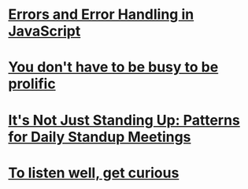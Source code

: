 # [Errors and Error Handling in JavaScript](https://blog.bitsrc.io/errors-and-error-handling-in-javascript-52d448b8183d)

# [You don't have to be busy to be prolific](https://thesephist.com/posts/momentum/)

# [It's Not Just Standing Up: Patterns for Daily Standup Meetings](https://www.martinfowler.com/articles/itsNotJustStandingUp.html)

# [To listen well, get curious](https://www.benkuhn.net/listen/)
